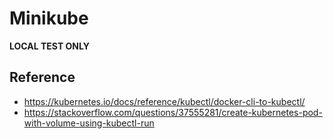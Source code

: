 # Minikube

**LOCAL TEST ONLY**

## Reference

- https://kubernetes.io/docs/reference/kubectl/docker-cli-to-kubectl/
- https://stackoverflow.com/questions/37555281/create-kubernetes-pod-with-volume-using-kubectl-run
